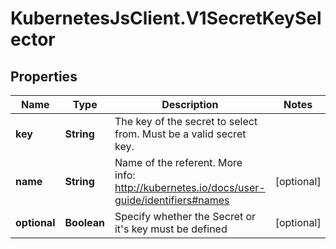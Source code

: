 # KubernetesJsClient.V1SecretKeySelector

## Properties
Name | Type | Description | Notes
------------ | ------------- | ------------- | -------------
**key** | **String** | The key of the secret to select from.  Must be a valid secret key. | 
**name** | **String** | Name of the referent. More info: http://kubernetes.io/docs/user-guide/identifiers#names | [optional] 
**optional** | **Boolean** | Specify whether the Secret or it&#39;s key must be defined | [optional] 


